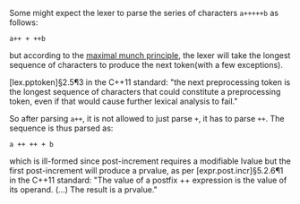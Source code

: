 Some might expect the lexer to parse the series of characters `a+++++b` as follows:

    a++ + ++b

but according to the [maximal munch principle](https://en.wikipedia.org/wiki/Maximal_munch), the lexer will take the longest sequence of characters to produce the next token(with a few exceptions).

[lex.pptoken]§2.5¶3 in the C++11 standard:
"the next preprocessing token is the longest sequence of characters that could constitute a preprocessing token, even if that would cause further lexical analysis to fail."

So after parsing `a++`, it is not allowed to just parse `+`, it has to parse `++`. The  sequence is thus parsed as:

    a ++ ++ + b

which is ill-formed since post-increment requires a modifiable lvalue but the first post-increment will produce a prvalue, as per [expr.post.incr]§5.2.6¶1 in the C++11 standard:
"The value of a postfix ++ expression is the value of its operand. (...) The result is a prvalue."